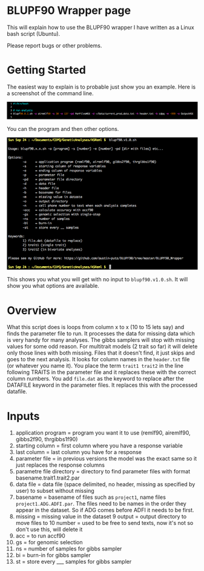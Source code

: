 # BLUPF90 Wrapper page

This will explain how to use the BLUPF90 wrapper I have written as a Linux bash script (Ubuntu). 

Please report bugs or other problems. 

# Getting Started

The easiest way to explain is to probable just show you an example. Here is a screenshot of the command line. 

![Screenshot of Script](/BLUPF90_Wrapper/Screenshots/blupf90_wrapper_sh.png?raw=true "bash script example")

You can the program and then other options. 

![Screenshot of Script](/BLUPF90_Wrapper/Screenshots/blupf90_sh_options.png?raw=true "bash script example")

This shows you what you will get with no input to `blupf90.v1.0.sh`. It will show you what options are available. 

# Overview

What this script does is loops from column x to x (10 to 15 lets say) and finds the parameter file to run. It processes the data for missing data which is very handy for many analyses. The gibbs samplers will stop with missing values for some odd reason. For multitrait models (2 trait so far) it will delete only those lines with both missing. Files that it doesn't find, it just skips and goes to the next analysis. It looks for column names in the `header.txt` file (or whatever you name it). You place the term `trait1 trait2` in the line following TRAITS in the parameter file and it replaces these with the correct column numbers. You add `file.dat` as the keyword to replace after the DATAFILE keyword in the parameter files. It replaces this with the processed datafile. 

# Inputs

1. application program = program you want it to use (remlf90, airemlf90, gibbs2f90, thrgibbs1f90)
2. starting column = first column where you have a response variable
3. last column = last column you have for a response
4. parameter file = in previous versions the model was the exact same so it just replaces the response columns
5. parametre file directory = directory to find parameter files with format basename.trait1.trait2.par
6. data file = data file (space delimited, no header, missing as specified by user) to subset without missing
7. basename = basename of files such as `project1`, name files `project1.ADG.ADFI.par`. The files need to be names in the order they appear in the dataset. So if ADG comes before ADFI it needs to be first. 
8. missing = missing value in the dataset
9 output = output directory to move files to
10 number = used to be free to send texts, now it's not so don't use this, will delete it
11. acc = to run accf90
12. gs = for genomic selection
13. ns = number of samples for gibbs sampler
14. bi = burn-in for gibbs sampler
15. st = store every ___ samples for gibbs sampler



